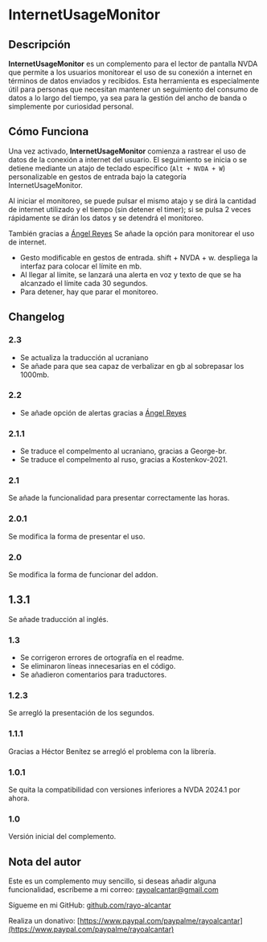 # InternetUsageMonitor

## Descripción

**InternetUsageMonitor** es un complemento para el lector de pantalla NVDA que permite a los usuarios monitorear el uso de su conexión a internet en términos de datos enviados y recibidos. Esta herramienta es especialmente útil para personas que necesitan mantener un seguimiento del consumo de datos a lo largo del tiempo, ya sea para la gestión del ancho de banda o simplemente por curiosidad personal.

## Cómo Funciona

Una vez activado, **InternetUsageMonitor** comienza a rastrear el uso de datos de la conexión a internet del usuario. El seguimiento se inicia o se detiene mediante un atajo de teclado específico (`Alt + NVDA + W`) personalizable en gestos de entrada bajo la categoría InternetUsageMonitor.

Al iniciar el monitoreo, se puede pulsar el mismo atajo y se dirá la cantidad de internet utilizado y el tiempo (sin detener el timer); si se pulsa 2 veces rápidamente se dirán los datos y se detendrá el monitoreo.

También gracias a [Ángel Reyes](https://github.com/reyes2005)
Se añade la opción para monitorear el uso de internet.

* Gesto modificable en gestos de entrada. shift + NVDA + w. despliega la interfaz para colocar el límite en mb.
* Al llegar al límite, se lanzará una alerta en voz y texto de que se ha alcanzado el límite cada 30 segundos.
* Para detener, hay que parar el monitoreo.

## Changelog

### 2.3

* Se actualiza la traducción al ucraniano
* Se añade para que sea capaz de verbalizar en gb al sobrepasar los 1000mb.

### 2.2

* Se añade opción de alertas gracias a [Ángel Reyes](https://github.com/reyes2005)

### 2.1.1

* Se traduce el compelmento al ucraniano, gracias a George-br.
* Se traduce el compelmento al ruso, gracias a Kostenkov-2021.

### 2.1

Se añade la funcionalidad para presentar correctamente las horas.

### 2.0.1

Se modifica la forma de presentar el uso.

### 2.0

Se modifica la forma de funcionar del addon.

## 1.3.1

Se añade traducción al inglés.

### 1.3

* Se corrigeron errores de ortografía en el readme.
* Se eliminaron líneas innecesarias en el código.
* Se añadieron comentarios para traductores.

### 1.2.3

Se arregló la presentación de los segundos.

### 1.1.1

Gracias a Héctor Benítez se arregló el problema con la librería.

### 1.0.1

Se quita la compatibilidad con versiones inferiores a NVDA 2024.1 por ahora.

### 1.0

Versión inicial del complemento.

## Nota del autor

Este es un complemento muy sencillo, si deseas añadir alguna funcionalidad, escríbeme a mi correo: [rayoalcantar@gmail.com](mailto:rayoalcantar@gmail.com)

Sígueme en mi GitHub: [github.com/rayo-alcantar](https://github.com/rayo-alcantar)

Realiza un donativo: [https://www.paypal.com/paypalme/rayoalcantar](https://www.paypal.com/paypalme/rayoalcantar)